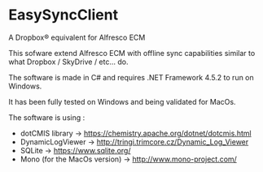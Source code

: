 # EasySyncClient
A Dropbox® equivalent for Alfresco ECM

This sofware extend Alfresco ECM with offline sync capabilities similar to what Dropbox / SkyDrive / etc... do.

The software is made in C# and requires .NET Framework 4.5.2 to run on Windows.

It has been fully tested on Windows and being validated for MacOs.

The software is using :
  - dotCMIS library -> https://chemistry.apache.org/dotnet/dotcmis.html
  - DynamicLogViewer -> http://tringi.trimcore.cz/Dynamic_Log_Viewer
  - SQLite -> https://www.sqlite.org/
  - Mono (for the MacOs version) -> http://www.mono-project.com/
